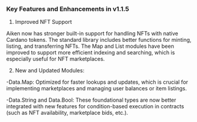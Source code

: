 ### Key Features and Enhancements in v1.1.5

1. Improved NFT Support

Aiken now has stronger built-in support for handling NFTs with native Cardano tokens. The standard library includes better functions for minting, listing, and transferring NFTs.
The Map and List modules have been improved to support more efficient indexing and searching, which is especially useful for NFT marketplaces.

2. New and Updated Modules:
    
-Data.Map: Optimized for faster lookups and updates, which is crucial for implementing marketplaces and managing user balances or item listings.

-Data.String and Data.Bool: These foundational types are now better integrated with new features for condition-based execution in contracts (such as NFT availability, marketplace bids, etc.).
